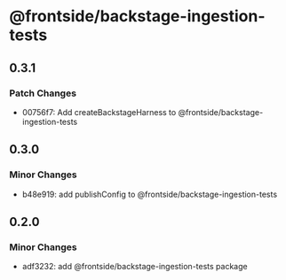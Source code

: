 # @frontside/backstage-ingestion-tests

## 0.3.1

### Patch Changes

- 00756f7: Add createBackstageHarness to @frontside/backstage-ingestion-tests

## 0.3.0

### Minor Changes

- b48e919: add publishConfig to @frontside/backstage-ingestion-tests

## 0.2.0

### Minor Changes

- adf3232: add @frontside/backstage-ingestion-tests package
